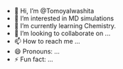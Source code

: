 - 👋 Hi, I’m @TomoyaIwashita
- 👀 I’m interested in MD simulations
- 🌱 I’m currently learning Chemistry.
- 💞️ I’m looking to collaborate on ...
- 📫 How to reach me ...
- 😄 Pronouns: ...
- ⚡ Fun fact: ...

<!---
TomoyaIwashita/TomoyaIwashita is a ✨ special ✨ repository because its `README.md` (this file) appears on your GitHub profile.
You can click the Preview link to take a look at your changes.
--->
